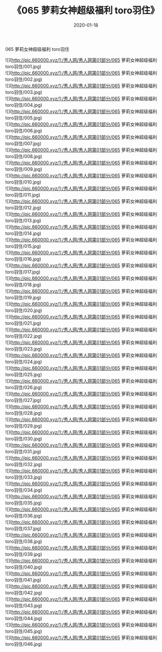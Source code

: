 ﻿---
layout: post
title:  《065 萝莉女神超级福利 toro羽住》
date:   2020-01-18
img: http://pic.660000.xyz/1:/秀人网/秀人网第01部分/065 萝莉女神超级福利 toro羽住/000.jpg
categories: [美女, 清纯, 唯美]
---

065 萝莉女神超级福利 toro羽住

  ![](http://pic.660000.xyz/1:/秀人网/秀人网第01部分/065 萝莉女神超级福利 toro羽住/001.jpg) <br> ![](http://pic.660000.xyz/1:/秀人网/秀人网第01部分/065 萝莉女神超级福利 toro羽住/002.jpg) <br> ![](http://pic.660000.xyz/1:/秀人网/秀人网第01部分/065 萝莉女神超级福利 toro羽住/003.jpg) <br> ![](http://pic.660000.xyz/1:/秀人网/秀人网第01部分/065 萝莉女神超级福利 toro羽住/004.jpg) <br> ![](http://pic.660000.xyz/1:/秀人网/秀人网第01部分/065 萝莉女神超级福利 toro羽住/005.jpg) <br> ![](http://pic.660000.xyz/1:/秀人网/秀人网第01部分/065 萝莉女神超级福利 toro羽住/006.jpg) <br> ![](http://pic.660000.xyz/1:/秀人网/秀人网第01部分/065 萝莉女神超级福利 toro羽住/007.jpg) <br> ![](http://pic.660000.xyz/1:/秀人网/秀人网第01部分/065 萝莉女神超级福利 toro羽住/008.jpg) <br> ![](http://pic.660000.xyz/1:/秀人网/秀人网第01部分/065 萝莉女神超级福利 toro羽住/009.jpg) <br> ![](http://pic.660000.xyz/1:/秀人网/秀人网第01部分/065 萝莉女神超级福利 toro羽住/010.jpg) <br> ![](http://pic.660000.xyz/1:/秀人网/秀人网第01部分/065 萝莉女神超级福利 toro羽住/011.jpg) <br> ![](http://pic.660000.xyz/1:/秀人网/秀人网第01部分/065 萝莉女神超级福利 toro羽住/012.jpg) <br> ![](http://pic.660000.xyz/1:/秀人网/秀人网第01部分/065 萝莉女神超级福利 toro羽住/013.jpg) <br> ![](http://pic.660000.xyz/1:/秀人网/秀人网第01部分/065 萝莉女神超级福利 toro羽住/014.jpg) <br> ![](http://pic.660000.xyz/1:/秀人网/秀人网第01部分/065 萝莉女神超级福利 toro羽住/015.jpg) <br> ![](http://pic.660000.xyz/1:/秀人网/秀人网第01部分/065 萝莉女神超级福利 toro羽住/016.jpg) <br> ![](http://pic.660000.xyz/1:/秀人网/秀人网第01部分/065 萝莉女神超级福利 toro羽住/017.jpg) <br> ![](http://pic.660000.xyz/1:/秀人网/秀人网第01部分/065 萝莉女神超级福利 toro羽住/018.jpg) <br> ![](http://pic.660000.xyz/1:/秀人网/秀人网第01部分/065 萝莉女神超级福利 toro羽住/019.jpg) <br> ![](http://pic.660000.xyz/1:/秀人网/秀人网第01部分/065 萝莉女神超级福利 toro羽住/020.jpg) <br> ![](http://pic.660000.xyz/1:/秀人网/秀人网第01部分/065 萝莉女神超级福利 toro羽住/021.jpg) <br> ![](http://pic.660000.xyz/1:/秀人网/秀人网第01部分/065 萝莉女神超级福利 toro羽住/022.jpg) <br> ![](http://pic.660000.xyz/1:/秀人网/秀人网第01部分/065 萝莉女神超级福利 toro羽住/023.jpg) <br> ![](http://pic.660000.xyz/1:/秀人网/秀人网第01部分/065 萝莉女神超级福利 toro羽住/024.jpg) <br> ![](http://pic.660000.xyz/1:/秀人网/秀人网第01部分/065 萝莉女神超级福利 toro羽住/025.jpg) <br> ![](http://pic.660000.xyz/1:/秀人网/秀人网第01部分/065 萝莉女神超级福利 toro羽住/026.jpg) <br> ![](http://pic.660000.xyz/1:/秀人网/秀人网第01部分/065 萝莉女神超级福利 toro羽住/027.jpg) <br> ![](http://pic.660000.xyz/1:/秀人网/秀人网第01部分/065 萝莉女神超级福利 toro羽住/028.jpg) <br> ![](http://pic.660000.xyz/1:/秀人网/秀人网第01部分/065 萝莉女神超级福利 toro羽住/029.jpg) <br> ![](http://pic.660000.xyz/1:/秀人网/秀人网第01部分/065 萝莉女神超级福利 toro羽住/030.jpg) <br> ![](http://pic.660000.xyz/1:/秀人网/秀人网第01部分/065 萝莉女神超级福利 toro羽住/031.jpg) <br> ![](http://pic.660000.xyz/1:/秀人网/秀人网第01部分/065 萝莉女神超级福利 toro羽住/032.jpg) <br> ![](http://pic.660000.xyz/1:/秀人网/秀人网第01部分/065 萝莉女神超级福利 toro羽住/033.jpg) <br> ![](http://pic.660000.xyz/1:/秀人网/秀人网第01部分/065 萝莉女神超级福利 toro羽住/034.jpg) <br> ![](http://pic.660000.xyz/1:/秀人网/秀人网第01部分/065 萝莉女神超级福利 toro羽住/035.jpg) <br> ![](http://pic.660000.xyz/1:/秀人网/秀人网第01部分/065 萝莉女神超级福利 toro羽住/036.jpg) <br> ![](http://pic.660000.xyz/1:/秀人网/秀人网第01部分/065 萝莉女神超级福利 toro羽住/037.jpg) <br> ![](http://pic.660000.xyz/1:/秀人网/秀人网第01部分/065 萝莉女神超级福利 toro羽住/038.jpg) <br> ![](http://pic.660000.xyz/1:/秀人网/秀人网第01部分/065 萝莉女神超级福利 toro羽住/039.jpg) <br> ![](http://pic.660000.xyz/1:/秀人网/秀人网第01部分/065 萝莉女神超级福利 toro羽住/040.jpg) <br> ![](http://pic.660000.xyz/1:/秀人网/秀人网第01部分/065 萝莉女神超级福利 toro羽住/041.jpg) <br> ![](http://pic.660000.xyz/1:/秀人网/秀人网第01部分/065 萝莉女神超级福利 toro羽住/042.jpg) <br> ![](http://pic.660000.xyz/1:/秀人网/秀人网第01部分/065 萝莉女神超级福利 toro羽住/043.jpg) <br> ![](http://pic.660000.xyz/1:/秀人网/秀人网第01部分/065 萝莉女神超级福利 toro羽住/044.jpg) <br> ![](http://pic.660000.xyz/1:/秀人网/秀人网第01部分/065 萝莉女神超级福利 toro羽住/045.jpg) <br> ![](http://pic.660000.xyz/1:/秀人网/秀人网第01部分/065 萝莉女神超级福利 toro羽住/046.jpg) <br>